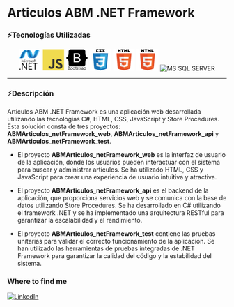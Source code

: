 # **Articulos ABM .NET Framework**

<div class='container'>
  
### ⚡️Tecnologías Utilizadas

<div align="center">
  
<img src='https://raw.githubusercontent.com/devicons/devicon/master/icons/dot-net/dot-net-original-wordmark.svg' width='50px' height='50px' alt='Microsoft .NET'>
<img src='https://raw.githubusercontent.com/devicons/devicon/master/icons/javascript/javascript-original.svg' width='50px' height='50px' alt='JavaScript'>
<img src='https://raw.githubusercontent.com/devicons/devicon/master/icons/bootstrap/bootstrap-plain-wordmark.svg' width='50px' height='50px' alt='Bootstrap'>
<img src='https://raw.githubusercontent.com/devicons/devicon/master/icons/css3/css3-original-wordmark.svg' width='50px' height='50px' alt='CSS3'>
<img src='https://raw.githubusercontent.com/devicons/devicon/master/icons/html5/html5-original-wordmark.svg' width='50px' height='50px' alt='HTML5'>
<img src='https://raw.githubusercontent.com/devicons/devicon/master/icons/html5/html5-original-wordmark.svg' width='50px' height='50px' alt='HTML5'>
<img src='https://camo.githubusercontent.com/276ce2dc21df385028f0f2c4d8315b616f8e2162a5c54f8acaae77edddadf13d/68747470733a2f2f6361696465766f66696369616c2e6769746875622e696f2f46465f526573756d652f6173736574732f69636f6e732f6d7373716c2f6d6963726f736f66742d73716c2d7365727665722e7376673f7261773d74727565' width='50px' height='50px' alt='MS SQL SERVER'>

</div>
</div>

---

<div class='container'>

### ⚡️Descripción

Articulos ABM .NET Framework es una aplicación web desarrollada utilizando las tecnologías C#, HTML, CSS, JavaScript y Store Procedures. Esta solución consta de tres proyectos: <strong>ABMArticulos_netFramework_web</strong>, <strong>ABMArticulos_netFramework_api</strong> y <strong>ABMArticulos_netFramework_test</strong>.

- El proyecto <strong>ABMArticulos_netFramework_web</strong> es la interfaz de usuario de la aplicación, donde los usuarios pueden interactuar con el sistema para buscar y administrar artículos. Se ha utilizado HTML, CSS y JavaScript para crear una experiencia de usuario intuitiva y atractiva.

- El proyecto <strong>ABMArticulos_netFramework_api</strong> es el backend de la aplicación, que proporciona servicios web y se comunica con la base de datos utilizando Store Procedures. Se ha desarrollado en C# utilizando el framework .NET y se ha implementado una arquitectura RESTful para garantizar la escalabilidad y el rendimiento.

- El proyecto <strong>ABMArticulos_netFramework_test</strong> contiene las pruebas unitarias para validar el correcto funcionamiento de la aplicación. Se han utilizado las herramientas de pruebas integradas de .NET Framework para garantizar la calidad del código y la estabilidad del sistema.
</div>

<h3>Where to find me</h3>
<a href="https://www.linkedin.com/in/oscar-centurion">
  <img alt="LinkedIn" src="https://img.shields.io/badge/linkedin-%230077B5.svg?&style=for-the-badge&logo=linkedin&logoColor=white" />
</a>
